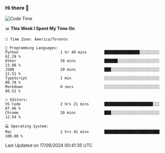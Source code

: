 ### Hi there 👋


<!--START_SECTION:waka-->
![Code Time](http://img.shields.io/badge/Code%20Time-1%2C917%20hrs%2023%20mins-blue)

📊 **This Week I Spent My Time On** 

```text
🕑︎ Time Zone: America/Toronto

💬 Programming Languages: 
Python                   1 hr 40 mins        ████████████████░░░░░░░░░   62.29 % 
Other                    38 mins             ██████░░░░░░░░░░░░░░░░░░░   23.88 % 
JSON                     20 mins             ███░░░░░░░░░░░░░░░░░░░░░░   12.51 % 
TypeScript               1 min               ░░░░░░░░░░░░░░░░░░░░░░░░░   00.78 % 
Markdown                 0 secs              ░░░░░░░░░░░░░░░░░░░░░░░░░   00.52 % 

🔥 Editors: 
VS Code                  2 hrs 21 mins       ██████████████████████░░░   87.46 % 
Chrome                   20 mins             ███░░░░░░░░░░░░░░░░░░░░░░   12.54 % 

💻 Operating System: 
Mac                      2 hrs 41 mins       █████████████████████████   100.00 % 
```


 Last Updated on 17/09/2024 00:41:35 UTC
<!--END_SECTION:waka-->

<!--
**SillyPasty/SillyPasty** is a ✨ _special_ ✨ repository because its `README.md` (this file) appears on your GitHub profile.

Here are some ideas to get you started:

- 🔭 I’m currently working on ...
- 🌱 I’m currently learning ...
- 👯 I’m looking to collaborate on ...
- 🤔 I’m looking for help with ...
- 💬 Ask me about ...
- 📫 How to reach me: ...
- 😄 Pronouns: ...
- ⚡ Fun fact: ...
-->


